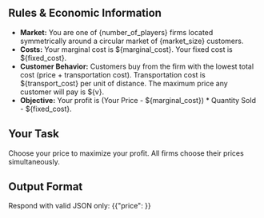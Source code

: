 ## Rules & Economic Information
- **Market:** You are one of {number_of_players} firms located symmetrically around a circular market of {market_size} customers.
- **Costs:** Your marginal cost is ${marginal_cost}. Your fixed cost is ${fixed_cost}.
- **Customer Behavior:** Customers buy from the firm with the lowest total cost (price + transportation cost). Transportation cost is ${transport_cost} per unit of distance. The maximum price any customer will pay is ${v}.
- **Objective:** Your profit is (Your Price - ${marginal_cost}) * Quantity Sold - ${fixed_cost}.

## Your Task
Choose your price to maximize your profit. All firms choose their prices simultaneously.

## Output Format
Respond with valid JSON only:
{{"price": <number>}}